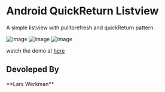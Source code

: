 <h1>Android QuickReturn Listview</h1>

A simple listview with pulltorefresh and quickReturn pattern.


![image](https://lh3.googleusercontent.com/-eBE7zTgSYqA/UMuRHF9DnQI/AAAAAAAAASI/TjEjeXlzZ-k//framed_device-2012-12-14-214259.png)
![image](https://lh5.googleusercontent.com/-W8po_yHXh8Y/UJQYJs5SDhI/AAAAAAAAAJQ/1NSAAtCUqAI//QuickReturnListView1.png)
![image](https://lh3.googleusercontent.com/-irOPY6vGZ_g/UJQYJrscGCI/AAAAAAAAAJM/0lWAyt8l_E0//QuickReturnListView2.png)

watch the demo at [here](http://youtu.be/Y5uBpe7T-GE)

<h2>Devoleped By</h2>
**Lars Werkman**
